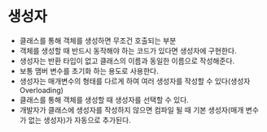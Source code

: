 # 생성자

- 클래스를 통해 객체를 생성하면 무조건 호출되는 부분
- 객체를 생성할 때 반드시 동작해야 하는 코드가 있다면 생성자에 구현한다.
- 생성자는 반환 타입이 없고 클래스의 이름과 동일한 이름으로 작성해준다.
- 보통 맴버 변수를 초기화 하는 용도로 사용한다.
- 생성자는 매개변수의 형태를 다르게 하여 여러 생성자를 작성할 수 있다(생성자 Overloading)
- 클래스를 통해 객체를 생성할 때 생성자를 선택할 수 있다.
- 개발자가 클래스에 생성자를 작성하지 않으면 컴파일 될 때 기본 생성자(매개 변수가 없는 생성자)가
자동으로 추가된다.